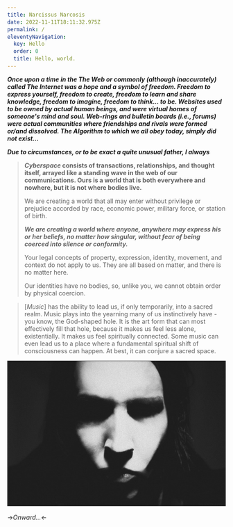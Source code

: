 ```yaml
---
title: Narcissus Narcosis
date: 2022-11-11T18:11:32.975Z
permalink: /
eleventyNavigation:
  key: Hello
  order: 0
  title: Hello, world.
---
```

***Once upon a time in the The Web or commonly (although inaccurately) called The Internet was a hope and a symbol of freedom. Freedom to express yourself, freedom to create, freedom to learn and share knowledge, freedom to imagine, freedom to think... to be. Websites used to be owned by actual human beings, and were virtual homes of someone's mind and soul. Web-rings and bulletin boards (i.e., forums) were actual communities where friendships and rivals were formed or/and dissolved. The Algorithm to which we all obey today, simply did not exist...***

***Due to circumstances, or to be exact a quite unusual father, I always*** 







> ***Cyberspace* consists of transactions, relationships, and thought itself, arrayed like a standing wave in the web of our communications. Ours is a world that is both everywhere and nowhere, but it is not where bodies live.**
>
> We are creating a world that all may enter without privilege or prejudice accorded by race, economic power, military force, or station of birth.
>
> ***We are creating a world where anyone, anywhere may express his or her beliefs, no matter how singular, without fear of being coerced into silence or conformity.***
>
> Your legal concepts of property, expression, identity, movement, and context do not apply to us. They are all based on matter, and there is no matter here.
>
> Our identities have no bodies, so, unlike you, we cannot obtain order by physical coercion.



> [*Music*] has the ability to lead us, if only temporarily, into a sacred realm. Music plays into the yearning many of us instinctively have - you know, the God-shaped hole. It is the art form that can most effectively fill that hole, because it makes us feel less alone, existentially. It makes us feel spiritually connected. Some music can even lead us to a place where a fundamental spiritual shift of consciousness can happen. At best, it can conjure a sacred space.

![Hello, world](/static/img/tumblr_ly6coapx041qlnruvo1_1280.jpg)

\->*Onward...*<-